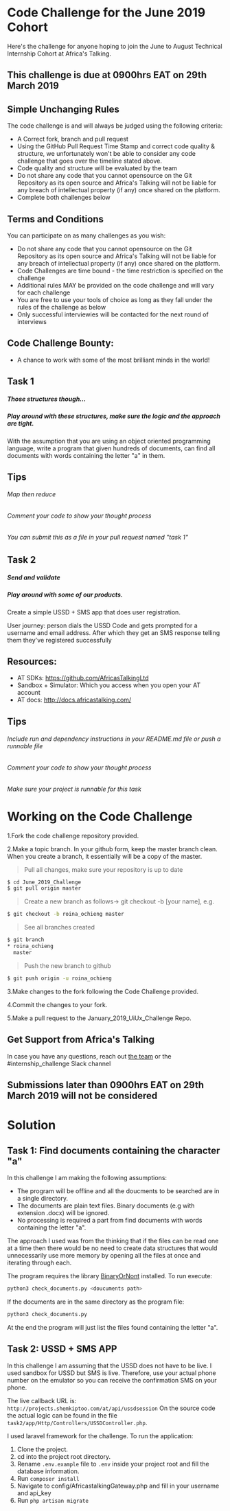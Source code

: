 # Code Challenge for the June 2019 Cohort

Here's the challenge for anyone hoping to join the June to August Technical Internship Cohort at Africa's Talking. 

## This challenge is due at 0900hrs EAT on 29th March 2019

## Simple Unchanging Rules
The code challenge is and will always be judged using the following criteria:
  - A Correct fork, branch and pull request
  - Using the GitHub Pull Request Time Stamp and correct code quality & structure, we unfortunately won't be able to consider any code challenge that goes over the timeline stated above.
  - Code quality and structure will be evaluated by the team
  - Do not share any code that you cannot opensource on the Git Repository as its open source and Africa's Talking will not be liable for any breach of intellectual property (if any) once shared on the platform.
  - Complete both challenges below

## Terms and Conditions
You can participate on as many challenges as you wish:
  - Do not share any code that you cannot opensource on the Git Repository as its open source and Africa's Talking will not be liable for any breach of intellectual property (if any) once shared on the platform.
  - Code Challenges are time bound - the time restriction is specified on the challenge
  - Additional rules MAY be provided on the code challenge and will vary for each challenge
  - You are free to use your tools of choice as long as they fall under the rules of the challenge as below
  - Only successful interviewies will be contacted for the next round of interviews

## Code Challenge Bounty:
  - A chance to work with some of the most brilliant minds in the world!
  
## Task 1
##### Those structures though...
##### Play around with these structures, make sure the logic and the approach are tight.

With the assumption that you are using an object oriented programming language, write a program that given hundreds of documents, can find all documents with words containing the letter "a" in them.

## Tips
###### Map then reduce
###### Comment your code to show your thought process
###### You can submit this as a file in your pull request named "task 1"


## Task 2
##### Send and validate
##### Play around with some of our products.

Create a simple USSD + SMS app that does user registration.

User journey: person dials the USSD Code and gets prompted for a username and email address. After which they get an SMS response telling them they've registered successfully

## Resources: 
- AT SDKs: https://github.com/AfricasTalkingLtd
- Sandbox + Simulator: Which you access when you open your AT account
- AT docs: http://docs.africastalking.com/

## Tips
###### Include run and dependency instructions in your README.md file or push a runnable file
###### Comment your code to show your thought process
###### Make sure your project is runnable for this task

# Working on the Code Challenge
1.Fork the code challenge repository provided.

2.Make a topic branch. In your github form, keep the master branch clean. When you create a branch, it essentially will be a copy of the master.

>Pull all changes, make sure your repository is up to date

```sh
$ cd June_2019_Challenge
$ git pull origin master
```

>Create a new branch as follows-> git checkout -b [your name], e.g.

```sh
$ git checkout -b roina_ochieng master
```

>See all branches created

```sh
$ git branch
* roina_ochieng
  master
```

>Push the new branch to github

```sh
$ git push origin -u roina_ochieng
```

3.Make changes to the fork following the Code Challenge provided.

4.Commit the changes to your fork.

5.Make a pull request to the January_2019_UiUx_Challenge Repo.

## Get Support from Africa's Talking
In case you have any questions, reach out [the team](mailto:talent@africastalking.com) or the #internship_challenge Slack channel

## Submissions later than 0900hrs EAT on 29th March 2019 will not be considered

# Solution

## Task 1: Find documents containing the character "a"
In this challenge I am making the following assumptions:
* The program will be offline and all the doucments to be searched are in a single directory.
* The documents are plain text files. Binary documents (e.g with extension .docx) will be ignored.
* No processing is required a part from find documents with words containing the letter "a".

The approach I used was from the thinking that if the files can be read one at a time then there would be no need to create data structures that would unnecessarily use more memory by opening all the files at once and iterating through each.

The program requires the library [BinaryOrNont](https://binaryornot.readthedocs.io/en/latest/) installed.
To run execute:
```bash
python3 check_documents.py <doucuments path>
```
If the documents are in the same directory as the program file:
```bash
python3 check_documents.py
```

At the end the program will just list the files found containing the letter "a".

## Task 2: USSD + SMS APP
In this challenge I am assuming that the USSD does not have to be live. I used sandbox for USSD but SMS is live. Therefore, use your actual phone number on the emulator so you can receive the confirmation SMS on your phone.

The live callback URL is: `http://projects.shemkiptoo.com/at/api/ussdsession`
On the source code the actual logic can be found in the file `task2/app/Http/Controllers/USSDController.php`.

I used laravel framework for the challenge. To run the application:
1. Clone the project.
2. cd into the project root directory.
3. Rename `.env.example` file to `.env` inside your project root and fill the database information. 
4. Run `composer install`
5. Navigate to config/AfricastalkingGateway.php and fill in your username and api_key
6. Run `php artisan migrate`












